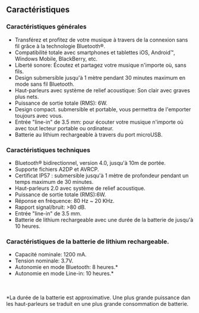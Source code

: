 ## Caractéristiques

### Caractéristiques générales

* Transférez et profitez de votre musique à travers de la connexion sans fil grâce à la technologie Bluetooth®.
* Compatibilité totale avec smartphones et tablettes iOS, Android™, Windows Mobile, BlackBerry, etc.
* Liberté sonore: Écoutez et partagez votre musique n'importe où, sans fils.
* Design submersible jusqu'à 1 mètre pendant 30 minutes maximum en mode sans fil Bluetooth.
* Haut-parleurs avec système de relief acoustique: Son clair avec graves plus nets.
* Puissance de sortie totale (RMS): 6W.
* Design compact. submersible et portable, vous permettra de l'emporter toujours avec vous.
* Entrée "line-in" de 3.5 mm: pour écouter votre musique n'importe où avec tout lecteur portable ou ordinateur.
* Batterie au lithium rechargeable à travers du port microUSB.

### Caractéristiques techniques

* Bluetooth® bidirectionnel, version 4.0, jusqu'à 10m de portée.
* Supporte fichiers A2DP et AVRCP.
* Certificat IP57 : submersible jusqu'à 1 mètre de profondeur pendant un temps maximum de 30 minutes.
* Haut-parleurs 2.0 avec système de relief acoustique.
* Puissance de sortie totale (RMS):6W.
* Réponse en fréquence: 80 Hz ~ 20 KHz.
* Rapport signal/bruit: >80 dB.
* Entrée "line-in" de 3.5 mm.
* Batterie de lithium rechargeable avec une durée de la batterie de jusqu'à 10 heures.


### Caractéristiques de la batterie de lithium rechargeable.

* Capacité nominale: 1200 mA.
* Tension nominale: 3.7V.
* Autonomie en mode Bluetooth: 8 heures.*
* Autonomie en mode Line-in: 10 heures.*

<br/><br/>
 *La durée  de la batterie est approximative. Une plus grande puissance dan les haut-parleurs se traduit en une plus grande consommation de batterie.

